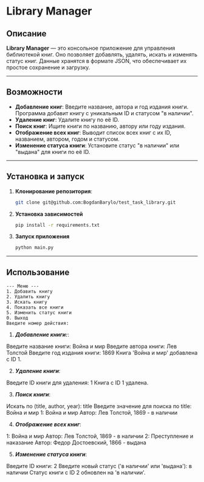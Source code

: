 # Library Manager

## Описание

**Library Manager** — это консольное приложение для управления библиотекой книг. Оно позволяет добавлять, удалять, искать и изменять статус книг. Данные хранятся в формате JSON, что обеспечивает их простое сохранение и загрузку.

---

## Возможности

- **Добавление книг**: Введите название, автора и год издания книги. Программа добавит книгу с уникальным ID и статусом "в наличии".
- **Удаление книг**: Удалите книгу по её ID.
- **Поиск книг**: Ищите книги по названию, автору или году издания.
- **Отображение всех книг**: Выводит список всех книг с их ID, названием, автором, годом и статусом.
- **Изменение статуса книги**: Установите статус "в наличии" или "выдана" для книги по её ID.

---

## Установка и запуск

1. **Клонирование репозитория**:
   ```bash
   git clone git@github.com:BogdanBarylo/test_task_library.git
    ```
2. **Установка зависимостей**
    ```bash 
    pip install -r requirements.txt
    ```
3. **Запуск приложения**
    ```bash
    python main.py
    ```
---
## Использование

    --- Меню ---
    1. Добавить книгу
    2. Удалить книгу
    3. Искать книгу
    4. Показать все книги
    5. Изменить статус книги
    0. Выход
    Введите номер действия:


1. ***Добавление книги:***:

Введите название книги: Война и мир
Введите автора книги: Лев Толстой
Введите год издания книги: 1869
Книга 'Война и мир' добавлена с ID 1.

2. ***Удаление книги***:

Введите ID книги для удаления: 1
Книга с ID 1 удалена.

3. ***Поиск книги***:

Искать по (title, author, year): title
Введите значение для поиска по title: Война и мир
1: Война и мир Автор: Лев Толстой, 1869 - в наличии

4. ***Отображение всех книг***:

1: Война и мир Автор: Лев Толстой, 1869 - в наличии
2: Преступление и наказание Автор: Федор Достоевский, 1866 - выдана

5. ***Изменение статуса книги***:

Введите ID книги: 2
Введите новый статус ('в наличии' или 'выдана'): в наличии
Статус книги с ID 2 обновлен на 'в наличии'.
